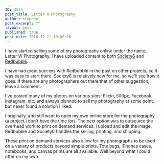 ```yaml
---
ID: 3574
post_title: Letter W Photography
author: stephen
post_excerpt: ""
layout: post
published: true
post_date: 2016-12-21 10:00:20
---
```

I have started selling some of my photography online under the name, Letter W Photography. I have uploaded content to both <a href="https://society6.com/swoicik" target="_blank">Society6</a> and <a href="http://www.redbubble.com/people/letterw" target="_blank">Redbubble</a>.

I have had great success with Redbubble in the past on other projects, so it was easy to start there. Society6 is relatively new for me, so we'll see how it goes. If there are any photographers out there that of other suggestion, leave a comment.

I've posted many of my photos on various sites; Flickr, 500px, Facebook, Instagram, etc, and always planned to sell my photography at some point, but never found a solution I liked.

I originally, and still want to open my own online store for the photography (a project I don't have the time for). The next option was to outsource the overhead work to print on demand services. I upload and edit the image, Redbubble and Society6 handles the selling, printing, and shipping.

These print on demand services also allow for my photographs to be used on a variety of products beyond simple prints. Tote bags, iPhones cases, notebooks, and canvas prints are all available. Well beyond what I could offer on my own.